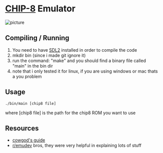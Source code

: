 # [CHIP-8](https://en.wikipedia.org/wiki/CHIP-8) Emulator

![picture](chip1.gif)

## Compiling / Running

1. You need to have [SDL2](https://wiki.libsdl.org/SDL2/FrontPage) installed in order to compile the code
2. mkdir bin (since i made git ignore it)
3. run the command: "make" and you should find a binary file called "main" in the bin dir
4. note that i only tested it for linux, if you are using windows or mac thats a you problem

## Usage

``` 
./bin/main [chip8 file] 
```
where [chip8 file] is the path for the chip8 ROM you want to use

## Resources
* [cowgod's guide](http://devernay.free.fr/hacks/chip8/C8TECH10.HTM)
* [r/emudev](https://www.reddit.com/r/EmuDev/) bros, they were very helpful in explaining lots of stuff 
